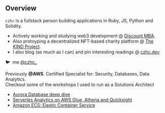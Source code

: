 ## Overview 

`czhc` is a fullstack person building applications in Ruby, JS, Python and Solidity. 

* Actively working and studying web3 development @ [Discount MBA](https://github.com/czhc/bookmarks).
* Also protoyping a decentralized NFT-based charity platform @ [The KIND Project](https://github.com/czhc/thekindproject).
* I also blog (as much as I can) and pin interesting readings @ [czhc.dev](https://czhc.dev)

🐦 ‎ me [@czhc_](https://www.twitter.com/czhc_)

Previously **@AWS**. Certified Specialist for: Security, Databases, Data Analytics.\
Checkout some of the workshops I used to run as a Solutions Architect

* [Aurora Database deep dive](https://github.com/czhc/aurora-deep-dive)
* [Serverles Analytics on AWS Glue, Athena and Quicksight](https://github.com/czhc/serverless-datalake-on-aws)
* [Amazon ECS: Elastic Container Service](https://github.com/czhc/ecs-lab)
